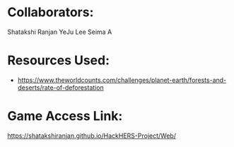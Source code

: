 # Collaborators: 
Shatakshi Ranjan
YeJu Lee
Seima A


# Resources Used: 
* https://www.theworldcounts.com/challenges/planet-earth/forests-and-deserts/rate-of-deforestation


# Game Access Link:
https://shatakshiranjan.github.io/HackHERS-Project/Web/
